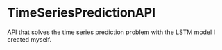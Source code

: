 # TimeSeriesPredictionAPI

API that solves the time series prediction problem with the LSTM model I created myself.
